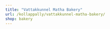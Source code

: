 ```yaml
---
title: "Vattakkunnel Matha Bakery"
url: /kollappally/vattakkunnel-matha-bakery/
shop: bakery
---
```


